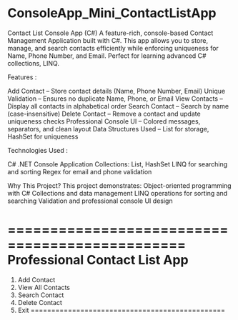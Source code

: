 # ConsoleApp_Mini_ContactListApp
Contact List Console App (C#)  A feature-rich, console-based Contact Management Application built with C#. This app allows you to store, manage, and search contacts efficiently while enforcing uniqueness for Name, Phone Number, and Email. Perfect for learning advanced C# collections, LINQ.

Features :

Add Contact – Store contact details (Name, Phone Number, Email)
Unique Validation – Ensures no duplicate Name, Phone, or Email
View Contacts – Display all contacts in alphabetical order
Search Contact – Search by name (case-insensitive)
Delete Contact – Remove a contact and update uniqueness checks
Professional Console UI – Colored messages, separators, and clean layout
Data Structures Used – List<Contact> for storage, HashSet for uniqueness

Technologies Used :

C#
.NET Console Application
Collections: List, HashSet
LINQ for searching and sorting
Regex for email and phone validation

Why This Project?
This project demonstrates:
Object-oriented programming with C#
Collections and data management
LINQ operations for sorting and searching
Validation and professional console UI design

===============================================
           Professional Contact List App       
===============================================
1. Add Contact
2. View All Contacts
3. Search Contact
4. Delete Contact
5. Exit
===============================================

